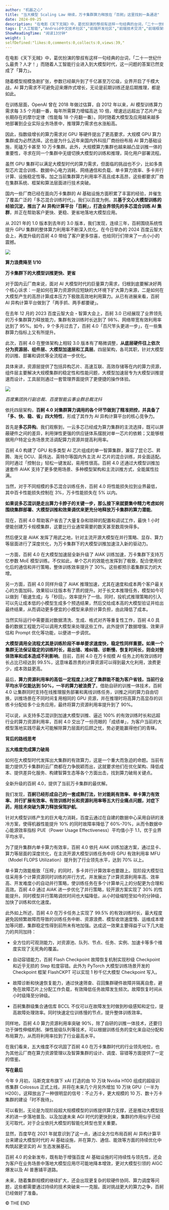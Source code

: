 ```yaml
---
author: "机器之心"
title: "当大模型 Scaling Law 继续，万卡集群算力释放在「百舸」这里找到一条通途"
date: 2024-09-25
description: "在电影《天下无贼》中，葛优扮演的黎叔有这样一句经典的台词，「二十一世纪什么最贵？人才！」而随着人工智能行业进入到大模型时代，这一问题的答案已然变成了「算力」。"
tags: ["人工智能","Android中文技术社区","前端开发社区","前端技术交流","前端框架教程","JavaScript 学习资源","CSS 技巧与最佳实践","HTML5 最新动态","前端工程师职业发展","开源前端项目","前端技术趋势"]
ShowReadingTime: "阅读13分钟"
weight: 1
selfDefined:"likes:0,comments:0,collects:0,views:39,"
---
```

在电影《天下无贼》中，葛优扮演的黎叔有这样一句经典的台词，「二十一世纪什么最贵？人才！」而随着人工智能行业进入到大模型时代，这一问题的答案已然变成了「算力」。

随着模型规模急剧扩张，参数已经飙升到了千亿甚至万亿级，业界开启了千模大战，AI 算力需求不可避免迎来爆炸式增长，无论是前期训练还是后期推理，都是如此。

在训练层面，OpenAI 曾在 2018 年做过估算，自 2012 年以来，AI 模型训练算力需求每 3.5 个月翻一番，每年所需算力增幅高达 10 倍，增速远远超出了芯片产业长期存在的摩尔定律（性能每 18 个月翻一番）。同时随着大模型及应用越来越多地部署到企业实际业务场景中，推理算力需求也水涨船高。

因此，指数级增长的算力需求对 GPU 等硬件提出了更高要求，大规模 GPU 算力集群成为必然选择。这也是为什么近年来国内外科技厂商纷纷布局 AI 算力基础设施，死磕万卡甚至 10 万卡集群。此外，大规模算力集群也越来越凸显训推一体的重要性，寻求在同一个集群中无缝切换大模型的训练和推理，简化用户部署流程。

虽然 GPU 集群可以满足大模型时代的算力需求，但面临的挑战也不少，比如多类型芯片混合训练、数据中心电力消耗、网络通信和负载、单卡算力效率、多卡并行计算、设施稳定性等。加之当前集群算力利用率不高且成本高昂，这些都要求厂商在集群系统、框架和算法层面进行技术突破。

国内一些厂商已经在面向万卡集群的 AI 基础设施方面积累了丰富的经验，并催生了覆盖广泛的「多芯混合训练时代」。我们以百度为例，其**基于文心大模型训练的经验沉淀，推出了 AI 异构计算平台「百舸」，打造业界领先的多芯混合训练 AI 集群**，并正在帮助客户更快、更稳、更省地落地大模型应用。

从 2021 年的 1.0 版本到去年的 3.0 版本，我们发现，连续三年，百舸围绕系统性提升 GPU 集群的整体算力利用率不断深入优化。在今日举办的 2024 百度云智大会上，再度升级的百舸 4.0 带给了客户更多惊喜，也给同行们带来了一点小小的震撼。

![](/images/jueJin/6ab378aecbbf4e4.png)

**算力浪费降至 1/10**

**万卡集群下的大模型训推更快、更省**

对于国内云厂商来说，面对 AI 大模型时代的巨量算力需求，归根到底要解决好两个核心诉求：一是如何在算力资源供应短缺的大环境下扩大算力来源，二是如何在大模型产生的高昂计算成本压力下极致高效地利用算力。从已有进展来看，百舸 AI 异构计算平台做到了「两手抓、两手都要硬」。

在去年 12 月的 2023 百度云智大会・智算大会上，百舸 3.0 已经展现了业界领先的万卡集群算力释放能力，集群有效训练时长达到了 98%、网络带宽有效利用率达到了 95%。如今，9 个多月过去了，百舸 4.0「百尺竿头更进一步」，在一些集群算力指标上又有所提升。

此次，百舸 4.0 在整体架构上相较 3.0 版本有了略微调整，**从底层硬件往上依次分为资源层、组件层、大模型加速层和工具层**。四层架构，各司其职，针对大模型的训推、部署和调优等全流程进一步优化。

具体来讲，资源层提供了包括异构芯片、高速互联、高效存储等在内的算力资源，组件层主要解决大规模集群的稳定性和性能问题，大模型加速层专为大模型训推提速而设计，工具层则通过一套管理界面提供了更便捷的操作体验。

![](/images/jueJin/b7de1ab64b8a419.png)

_百度集团执行副总裁、百度智能云事业群总裁沈抖_

依托四层架构，**百舸 4.0 对集群算力调用的各个环节做到了精准把控，并具备了「多、快、稳、省」四大特性**，形成了其作为 AI 异构计算平台的核心竞争力。

首先是**多芯异构**。我们观察到，一云多芯已经成为算力集群的主流选择，既可以屏蔽硬件之间的差异，利用弹性更强的供应链体系摆脱对单一芯片的依赖；又能够根据用户特定业务场景灵活调配算力资源并提高利用率。

百舸 4.0 构建了 GPU 和多类型 AI 芯片组成的单一智算集群，兼容了昆仑芯、昇腾、海光 DCU、英伟达、英特尔等国内外主流 AI 芯片的混合训练，并全面适配。同时通过「控制台」轻松一键发起，易用性很高。百舸 4.0 还通过大模型训推加速套件 AIAK 支持了更多使用场景、多种模型架构和主流训推方式，全能属性拉满。

当然，对于不同规模的多芯混合训练任务，百舸 4.0 将性能损失拉到业界最低，其中百卡性能损失控制在 3%，万卡性能损失在 5% 以内。

**如果说多芯混训是走出算力卡脖子的关键一步，那么接下来就要集中精力考虑如何围绕集群部署、大模型训推和效果调优来更充分地释放万卡集群的算力潜能**。

现在，百舸 4.0 帮助客户省去了大量复杂和琐碎的配置和调试工作，最快 1 小时便能创建万卡规模集群，这要比行业通常需要的数天甚至数周快得多。

然后便又是 AIAK 发挥了用武之地，针对主流开源大模型在并行策略、显存、算力等层面进行了深度优化，为万卡集群下的大模型训推加速注入新的驱动力。

一方面，百舸 4.0 在大模型加速层全新升级了 AIAK 训练加速，万卡集群下支持万亿参数 MoE 模型训练。不仅如此，单个芯片的效能也发挥到了极致，配合使用优化后的通信和并行策略，整体训练效率提升了 30%。这些都预示着集群实力的大增。

另一方面，百舸 4.0 同样升级了 AIAK 推理加速，尤其在速度和成本两个客户最关心的方面加码，效果较以往版本有了质的提升。对于长文本推理任务，模型如今可以做到「极速生成」与「秒回」，效率提升了一倍。同时，投机式推理策略的引入可以先让成本低的小模型生成多个预选结果，然后交给成本高的大模型验证并给出最终结果，从而调动更多便宜的小模型来承担计算负担，由此降低了成本。

当然实际运行中需要面对数据清洗、生成、格式对齐等重复性工作，百舸 4.0 具备的数据工程能力可以调用大模型来处理这些工作。此外提供了数据增强、效果评估和 Prompt 优化等功能，以便进一步调优。

**大模型调用全流程尤其是训练阶段不单单要求速度快，稳定性同样重要。如果一个集群无法保证稳定的训练时长，易出错、难纠错、诊断慢、恢复时间长，则会对整体效率和成本造成不利影响**。目前，百舸 4.0 在万卡规模 AI 任务上的有效训练时长占比已经达到 99.5%，这意味着昂贵的计算资源可以得到最大化利用，浪费更少，成本效益更高。

最后，**算力资源利用率的高低一定程度上决定了集群能不能为客户省钱，当前行业平均水平仅能达到 50%，一半的算力被浪费了**。借助自研的训推一体技术，百舸 4.0 让集群同时支持在线推理服务部署和离线训练任务，训推之间的算力自由切换，训推场景在不同时间复用相同的 GPU 资源，并在推理时将高算力高显存的训练卡分配给多个业务应用，最终将算力资源利用率提升到了 90%。

可以说，从支持多芯混训到加速大模型训推、逼近 100% 的有效训练时长和远超行业的算力资源利用率，百舸 4.0 交出了一份亮眼的「成绩单」，为客户当前的大模型落地实践尽最大可能解除算力层面的后顾之忧，势必更能赢得他们的青睐。

**背后的路线思考**

**五大维度完成算力破局**

如何在大模型时代发挥出大集群的有效算力，这是一个重大而急迫的命题。当前有能力提供万卡集群的云厂商都在力争脱颖而出，这就要求他们在优化架构、降低成本、提供差异化服务、构建智算生态等各个方面出击，找到算力破局关键点。

全新升级的百舸 4.0，提供了当前万卡集群的最优解。 

我们发现，**百舸已经形成自己的一套成熟打法，针对能耗有效率、单卡算力有效率、并行扩展有效率、有效训练时长和资源利用率等五大行业痛点问题，对症下药，用技术突破为算力释放保驾护航**。

针对大模型训练产生的巨大电力消耗，百度云通过在自建的数据中心采用自研的液冷方案，使得机器性能提升 10% 的同时故障率降低了 60%-70%，从而令数据中心能源效率指标 PUE（Power Usage Effectiveness）平均值小于 1.1，优于业界平均水平。

为了提升集群内单卡算力有效率，百舸 4.0 依托 AIAK 训练加速方案，通过显卡、算力等层面的深度优化，在主流开源大模型训练任务中将 GPU 有效利用率 MFU（Model FLOPS Utilization）提升到了行业领先水平，达到 70% 以上。

单卡算力效能极致「压榨」的同时，多卡并行计算效率也要跟上。现阶段大模型往往采用多个计算资源同时训练的并行方式，并发展出了计算资源利用率高、效率高、开发难度小的自动并行策略，使训练任务在多个计算单元上的分配更为合理和高效。百舸 4.0 通过 AIAK 进一步优化了并行策略，较开源方案实现了 30% 的性能提升。同时模型并行策略调优时间也大幅降低，从小时级缩短至如今的分钟级，加快了训练和优化速度。

此外如上所述，百舸 4.0 在万卡任务上实现了 99.5% 的有效训练时长，最大程度避免因频繁故障而导致的训练任务中断、资源浪费、模型收敛速度慢、运维成本增加等问题，集群稳定性得到前所未有地加强。达成这一效果主要得益于以下几大能力的共同加持：

*   全方位的可观测能力，对资源池、队列、节点、任务、实例、加速卡等多个维度实现了无死角的覆盖。
    
*   自动容错能力，百舸 Flash Checkpoint 故障恢复机制实现秒级 Checkpoint 和近乎无损的 Step 粒度容错。此外为 PyTorch 大模型训练场景开发的 Checkpoint 框架 FlashCKPT 可以实现 1 秒千亿大模型 Checkpoint 写入。
    
*   故障诊断和快速恢复能力，通过快速筛查、召回集群硬件故障并隔离自愈，避免在故障芯片上分配工作负载，有效降低任务故障发生频次。故障恢复时间从小时级降至分钟级。
    
*   百舸集群级集合通信库 BCCL 不仅可以在故障发生时做到秒级感知和定位，提高故障处理效率。同时快速定位训练慢的节点，提升整体训练效率。
    

同样地，百舸 4.0 算力资源利用率突破 90%，除了自研的训推一体技术，还要归功于弹性伸缩机制、弹性层级队列等技术，可以根据训练任务的变化来自动分配和布局算力，从而将利用率拉到了行业最高水平。

在我们看来，五大维度不仅巩固了百舸 4.0 在万卡集群时代的行业领先地位，也为其他云厂商在算力资源管理以及智算集群的设计、调度、容错等方面提供了一定的借鉴。

**写在最后**

今年 9 月初，马斯克宣布旗下 xAI 打造的由 10 万块 Nvidia H100 组成的超级训练集群 Colossus 正式上线，并将在未来几个月另外增加 10 万块 GPU（一半为 H200）。这释放出了一种很明显的信号：不止万卡，更大规模的 10 万、数十万卡集群的建设「时不我待」。

可以看到，无论是为现阶段超大规模模型的训练提供算力支撑，还是推动大模型技术的进一步落地普及、以及加速未来 AGI 时代的更快到来，集群的作用似乎已经无可取代，对于企业依托大模型的智能化转型也至关重要。

显然，百度早在 2021 年就意识到了这一点，通过全方位布局百舸 AI 异构计算平台来建设大模型时代的 AI 基础设施，并在算力、通信、能效等方面的持续优化中构筑起更坚实的 AI 生态发展基石。

百舸 4.0 的全新发布，既有助于增强百度 AI 基础设施的可持续性与领先性，还会为客户在业务场景中落地大模型应用尽可能地降本增效，更对大模型引领的 AIGC 爆发以及 AI 普惠铺平道路。

未来，随着集群规模的继续扩大，还会出现更复杂的软硬件协同、算力调度等问题，这些都需要通过持续的技术突破来一一克服。面对挑战更大的算力之争，百舸已经做好了准备。

© THE END